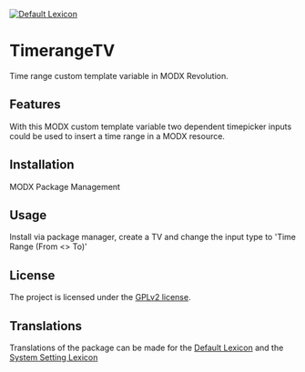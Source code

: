 [![Default Lexicon](https://hosted.weblate.org/widget/modx-extras/timerangetv/standard/svg-badge.svg)](https://hosted.weblate.org/projects/modx-extras/timerangetv/standard/)

# TimerangeTV

Time range custom template variable in MODX Revolution.

## Features

With this MODX custom template variable two dependent timepicker inputs could be
used to insert a time range in a MODX resource.

## Installation

MODX Package Management

## Usage

Install via package manager, create a TV and change the input type to 'Time
Range (From <> To)'

## License

The project is licensed under the [GPLv2 license](https://github.com/Jako/TimerangeTV/blob/master/core/components/timerangetv/docs/license.md).

## Translations

Translations of the package can be made for the [Default Lexicon](https://hosted.weblate.org/projects/modx-extras/timerangetv/standard/) and the [System Setting Lexicon](https://hosted.weblate.org/projects/modx-extras/timerangetv/system-settings/)
